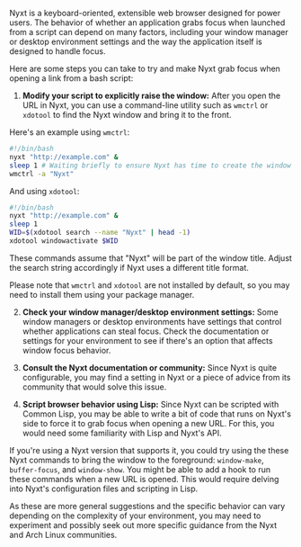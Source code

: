 Nyxt is a keyboard-oriented, extensible web browser designed for power users. The behavior of whether an application grabs focus when launched from a script can depend on many factors, including your window manager or desktop environment settings and the way the application itself is designed to handle focus.

Here are some steps you can take to try and make Nyxt grab focus when opening a link from a bash script:

1. **Modify your script to explicitly raise the window:** After you open the URL in Nyxt, you can use a command-line utility such as `wmctrl` or `xdotool` to find the Nyxt window and bring it to the front.

Here's an example using `wmctrl`:

```bash
#!/bin/bash
nyxt "http://example.com" &
sleep 1 # Waiting briefly to ensure Nyxt has time to create the window
wmctrl -a "Nyxt"
```

And using `xdotool`:

```bash
#!/bin/bash
nyxt "http://example.com" &
sleep 1
WID=$(xdotool search --name "Nyxt" | head -1)
xdotool windowactivate $WID
```

These commands assume that "Nyxt" will be part of the window title. Adjust the search string accordingly if Nyxt uses a different title format.

Please note that `wmctrl` and `xdotool` are not installed by default, so you may need to install them using your package manager.

2. **Check your window manager/desktop environment settings:** Some window managers or desktop environments have settings that control whether applications can steal focus. Check the documentation or settings for your environment to see if there's an option that affects window focus behavior.

3. **Consult the Nyxt documentation or community:** Since Nyxt is quite configurable, you may find a setting in Nyxt or a piece of advice from its community that would solve this issue.

4. **Script browser behavior using Lisp:** Since Nyxt can be scripted with Common Lisp, you may be able to write a bit of code that runs on Nyxt's side to force it to grab focus when opening a new URL. For this, you would need some familiarity with Lisp and Nyxt's API.

If you're using a Nyxt version that supports it, you could try using the these Nyxt commands to bring the window to the foreground: `window-make`, `buffer-focus`, and `window-show`. You might be able to add a hook to run these commands when a new URL is opened. This would require delving into Nyxt's configuration files and scripting in Lisp.

As these are more general suggestions and the specific behavior can vary depending on the complexity of your environment, you may need to experiment and possibly seek out more specific guidance from the Nyxt and Arch Linux communities.

